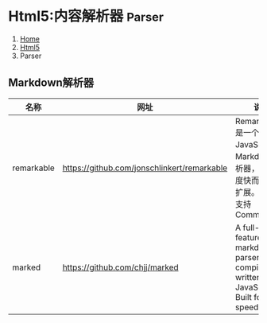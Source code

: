 # <span class="fa fa-html5" aria-hidden="true"></span> Html5:内容解析器 <small>Parser</small>

<ol class="breadcrumb"><li><a href="/">Home</a></li><li><a href="/html5/overview.md">Html5</a></li><li class="active">Parser</li></ol>

## Markdown解析器
|名称|网址|说明|
|------|------|------|
|remarkable|https://github.com/jonschlinkert/remarkable|Remarkable 是一个纯 JavaScript 的 Markdown 解析器，解析速度快而且易于扩展。100% 支持 Commonmark|
|marked|https://github.com/chjj/marked|A full-featured markdown parser and compiler, written in JavaScript. Built for speed.|

